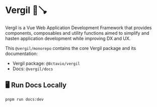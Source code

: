 # Vergil 💚🪠

Vergil is a Vue Web Application Development Framework that provides components, composables and utility functions aimed to simplify and hasten application development while improving DX and UX.
 
This `@vergil/monorepo` contains the core Vergil package and its documentation:

- Vergil package: `@8ctavio/vergil`
- Docs: `@vergil/docs`

## 🖥️ Run Docs Locally

```cmd
pnpm run docs:dev
```